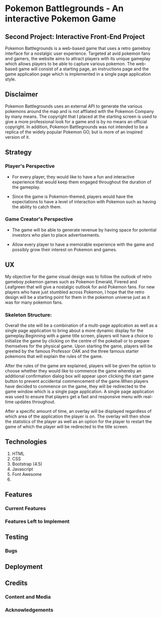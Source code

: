 # Pokemon Battlegrounds - An interactive Pokemon Game
## Second Project: Interactive Front-End Project

Pokemon Battlegrounds is a web-based game that uses a retro gameboy interface for a nostalgic user experience. Targeted at avid pokemon fans and gamers, the website aims to attract players with its unique gameplay which allows players to be able to capture various pokemon. The web-based game will consist of a starting page, an instructions page and the game application page which is implemented in a single page application style.

## Disclaimer
Pokemon Battlegrounds uses an external API to generate the various pokemons around the map and is not affliated with the Pokemon Company by many means. The copyright that I placed at the starting screen is used to give a more professional look for a game and is by no means an official copyright. In addition, Pokemon Battlegrounds was not intended to be a replica of the widely popular Pokemon GO, but is more of an inspired version of it.
## Strategy 
### Player's Perspective
* For every player, they would like to have a fun and interactive experience that would keep them engaged throughout the duration of the gameplay.

* Since the game is Pokemon-themed, players would have the expectations to have a level of interaction with Pokemon such as having the ability to catch them.

### Game Creator's Perspective
* The game will be able to generate revenue by having space for potential investors who plan to place advertisements.

* Allow every player to have a memorable experience with the game and possibly grow their interest on Pokemon and games.


## UX 
My objective for the game visual design was to follow the outlook of retro gameboy pokemon games such as Pokemon Emerald, Firered and Leafgreen that will give a nostalgic outlook for avid Pokemon fans. For new players who have just stumbled across Pokemon, I hope that the retro design will be a starting point for them in the pokemon universe just as it was for many pokemon fans. 

### Skeleton Structure:
Overall the site will be a combination of a multi-page application as well as a single page application to bring about a more dynamic display for the gameplay.Beginning with a game title screen, players will have a choice to initialize the game by clicking on the centre of the pokeball or to prepare themselves for the physical game. Upon starting the game, players will be greeted by the famous Professor OAK and the three famous starter pokemons that will explain the rules of the game. 

After the rules of the game are explained, players will be given the option to choose whether they would like to commence the game whereby an additional confirmation dialog box will appear upon clicking the start game button to prevent accidental commencement of the game.When players have decided to commence on the game, they will be redirected to the game window which is a single page application. A single page application was used to ensure that players get a fast and responsive menu with real-time updates throughout.

After a specific amount of time, an overlay will be displayed regardless of which area of the application the player is on. The overlay will then show the statistics of the player as well as an option for the player to restart the game of which the player will be redirected to the title screen.

## Technologies
1. HTML
2. CSS
3. Bootstrap (4.5)
4. Javascript
5. Font Awesome
6. 

## Features
### Current Features 



### Features Left to Implement



## Testing

### Bugs


## Deployment


## Credits
### Content and Media


### Acknowledgements

